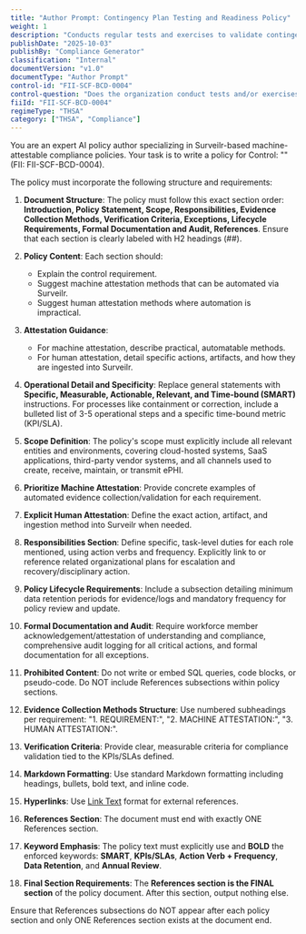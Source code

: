 ```yaml
---
title: "Author Prompt: Contingency Plan Testing and Readiness Policy"
weight: 1
description: "Conducts regular tests and exercises to validate contingency plans, ensuring organizational readiness for maintaining critical operations during disruptions."
publishDate: "2025-10-03"
publishBy: "Compliance Generator"
classification: "Internal"
documentVersion: "v1.0"
documentType: "Author Prompt"
control-id: "FII-SCF-BCD-0004"
control-question: "Does the organization conduct tests and/or exercises to determine the contingency plan's effectiveness and the organization’s readiness to execute the plan?"
fiiId: "FII-SCF-BCD-0004"
regimeType: "THSA"
category: ["THSA", "Compliance"]
---
```


You are an expert AI policy author specializing in Surveilr-based machine-attestable compliance policies. Your task is to write a policy for Control: "" (FII: FII-SCF-BCD-0004). 

The policy must incorporate the following structure and requirements:

1. **Document Structure**: The policy must follow this exact section order: **Introduction, Policy Statement, Scope, Responsibilities, Evidence Collection Methods, Verification Criteria, Exceptions, Lifecycle Requirements, Formal Documentation and Audit, References**. Ensure that each section is clearly labeled with H2 headings (##).

2. **Policy Content**: Each section should:
   - Explain the control requirement.
   - Suggest machine attestation methods that can be automated via Surveilr.
   - Suggest human attestation methods where automation is impractical.

3. **Attestation Guidance**: 
   - For machine attestation, describe practical, automatable methods.
   - For human attestation, detail specific actions, artifacts, and how they are ingested into Surveilr.

4. **Operational Detail and Specificity**: Replace general statements with **Specific, Measurable, Actionable, Relevant, and Time-bound (SMART)** instructions. For processes like containment or correction, include a bulleted list of 3-5 operational steps and a specific time-bound metric (KPI/SLA).

5. **Scope Definition**: The policy's scope must explicitly include all relevant entities and environments, covering cloud-hosted systems, SaaS applications, third-party vendor systems, and all channels used to create, receive, maintain, or transmit ePHI.

6. **Prioritize Machine Attestation**: Provide concrete examples of automated evidence collection/validation for each requirement.

7. **Explicit Human Attestation**: Define the exact action, artifact, and ingestion method into Surveilr when needed.

8. **Responsibilities Section**: Define specific, task-level duties for each role mentioned, using action verbs and frequency. Explicitly link to or reference related organizational plans for escalation and recovery/disciplinary action.

9. **Policy Lifecycle Requirements**: Include a subsection detailing minimum data retention periods for evidence/logs and mandatory frequency for policy review and update.

10. **Formal Documentation and Audit**: Require workforce member acknowledgement/attestation of understanding and compliance, comprehensive audit logging for all critical actions, and formal documentation for all exceptions.

11. **Prohibited Content**: Do not write or embed SQL queries, code blocks, or pseudo-code. Do NOT include References subsections within policy sections.

12. **Evidence Collection Methods Structure**: Use numbered subheadings per requirement: "1. REQUIREMENT:", "2. MACHINE ATTESTATION:", "3. HUMAN ATTESTATION:".

13. **Verification Criteria**: Provide clear, measurable criteria for compliance validation tied to the KPIs/SLAs defined.

14. **Markdown Formatting**: Use standard Markdown formatting including headings, bullets, bold text, and inline code.

15. **Hyperlinks**: Use [Link Text](URL) format for external references.

16. **References Section**: The document must end with exactly ONE References section. 

17. **Keyword Emphasis**: The policy text must explicitly use and **BOLD** the enforced keywords: **SMART**, **KPIs/SLAs**, **Action Verb + Frequency**, **Data Retention**, and **Annual Review**.

18. **Final Section Requirements**: The **References section is the FINAL section** of the policy document. After this section, output nothing else. 

Ensure that References subsections do NOT appear after each policy section and only ONE References section exists at the document end.